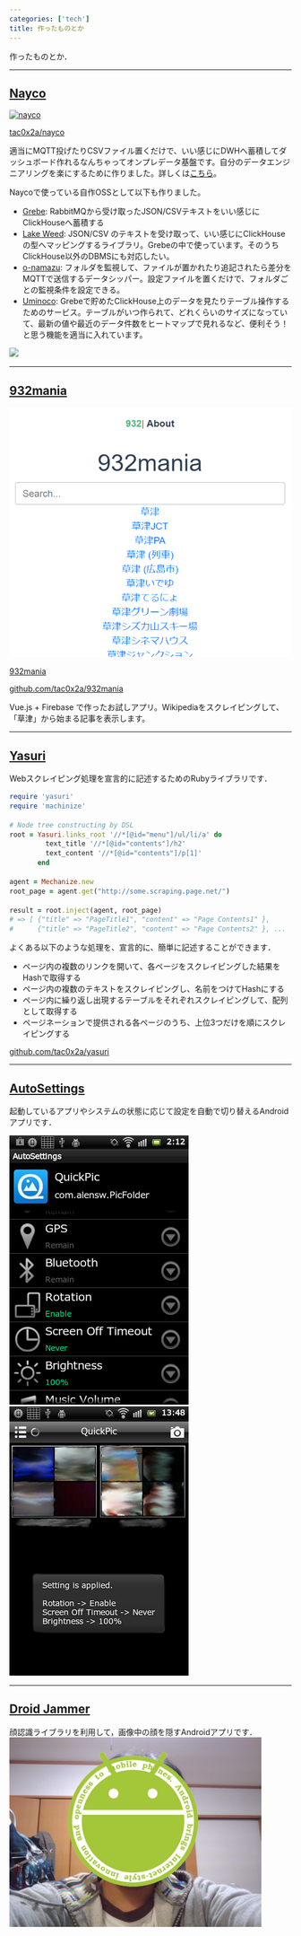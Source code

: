```yaml
---
categories: ['tech']
title: 作ったものとか
---
```



作ったものとか．

---
## [Nayco](https://github.com/tac0x2a/nayco)

[![nayco](https://raw.githubusercontent.com/tac0x2a/nayco/master/doc/img/nayco.svg)](https://github.com/tac0x2a/nayco)

[tac0x2a/nayco](https://github.com/tac0x2a/932_mania)

適当にMQTT投げたりCSVファイル置くだけで、いい感じにDWHへ蓄積してダッシュボード作れるなんちゃってオンプレデータ基盤です。自分のデータエンジニアリングを楽にするために作りました。詳しくは[こちら](/post/2020-08-17-nayco-first-release/)。


Naycoで使っている自作OSSとして以下も作りました。
+ [Grebe](https://github.com/tac0x2a/grebe): RabbitMQから受け取ったJSON/CSVテキストをいい感じにClickHouseへ蓄積する
+ [Lake Weed](https://github.com/tac0x2a/lake_weed): JSON/CSV のテキストを受け取って、いい感じにClickHouseの型へマッピングするライブラリ。Grebeの中で使っています。そのうちClickHouse以外のDBMSにも対応したい。
+ [o-namazu](https://github.com/tac0x2a/grebe): フォルダを監視して、ファイルが置かれたり追記されたら差分をMQTTで送信するデータシッパー。設定ファイルを置くだけで、フォルダごとの監視条件を設定できる。
+ [Uminoco](): Grebeで貯めたClickHouse上のデータを見たりテーブル操作するためのサービス。テーブルがいつ作られて、どれくらいのサイズになっていて、最新の値や最近のデータ件数をヒートマップで見れるなど、便利そう！と思う機能を適当に入れています。

![](https://raw.githubusercontent.com/tac0x2a/nayco/master/doc/img/hello_nayco_table.png)

---
## [932mania](https://932mania.tac42.net)
![932mania](932mania.png)

[932mania](https://932mania.tac42.net)

[github.com/tac0x2a/932mania](https://github.com/tac0x2a/932_mania)


Vue.js + Firebase で作ったお試しアプリ。Wikipediaをスクレイピングして、「草津」から始まる記事を表示します。



---
## [Yasuri](https://github.com/tac0x2a/yasuri)
Webスクレイピング処理を宣言的に記述するためのRubyライブラリです．

```ruby
require 'yasuri'
require 'machinize'

# Node tree constructing by DSL
root = Yasuri.links_root '//*[@id="menu"]/ul/li/a' do
         text_title '//*[@id="contents"]/h2'
         text_content '//*[@id="contents"]/p[1]'
       end

agent = Mechanize.new
root_page = agent.get("http://some.scraping.page.net/")

result = root.inject(agent, root_page)
# => [ {"title" => "PageTitle1", "content" => "Page Contents1" },
#      {"title" => "PageTitle2", "content" => "Page Contents2" }, ...  ]

```


よくある以下のような処理を、宣言的に、簡単に記述することができます．

+ ページ内の複数のリンクを開いて、各ページをスクレイピングした結果をHashで取得する
+ ページ内の複数のテキストをスクレイピングし、名前をつけてHashにする
+ ページ内に繰り返し出現するテーブルをそれぞれスクレイピングして、配列として取得する
+ ページネーションで提供される各ページのうち、上位3つだけを順にスクレイピングする

[github.com/tac0x2a/yasuri](https://github.com/tac0x2a/yasuri)

---
## [AutoSettings](https://play.google.com/store/apps/details?id=net.tac42.auto_settings)
起動しているアプリやシステムの状態に応じて設定を自動で切り替えるAndroidアプリです．

![](./autosettings_01.png)
![](./autosettings_02.png)

---
## [Droid Jammer](https://play.google.com/store/apps/details?id=jp.dip.wt.lmm)
顔認識ライブラリを利用して，画像中の顔を隠すAndroidアプリです．
![](./droidjammer_01.png)

